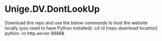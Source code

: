 # Unige.DV.DontLookUp

Download this repo and use the below commands to host the website locally (you need to have Python installed):
cd /d [repo download location]
python -m http.server 8888&
